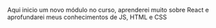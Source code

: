 Aqui inicio um novo módulo no curso, aprenderei muito sobre React e aprofundarei meus conhecimentos de JS, HTML e CSS
